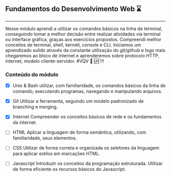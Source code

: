 ## Fundamentos do Desenvolvimento Web  :hourglass:

***

Nesse módulo aprendi a utilizar os comandos básicos na linha de terminal, conseguindo tomar a melhor decisão entre realizar atividades via terminal ou interface gráfica, graças aos exercícios propostos. Compreendi melhor conceitos de terminal, shell, kernell, console e CLI. Iniciamos um aprendizado solido através da constante utilização do git/github e logo mais chegaremos ao bloco de internet e aprenderemos sobre protocolo HTTP, internet, modelo cliente-servidor. #VQV :rocket:  :up: !!!

### Conteúdo do módulo

- [x] Unix & Bash utilizar, com familiaridade, os comandos básicos da linha de comando, executando programas, navegando e manipulando arquivos.
- [x] Git Utilizar a ferramenta, seguindo um modelo padronizado de branching e merging. 
- [x] Internet Compreender os conceitos básicos de rede e os fundamentos da internet. 
- [ ] HTML Aplicar a linguagem de forma semântica, utilizando, com familiaridade, seus elementos. 
- [ ] CSS Utilizar de forma correta e organizada os seletores da linguagem para aplicar estilos em marcações HTML. 
- [ ] Javascript Introduzir os conceitos da programação estruturada. Utilizar de forma eficiente os recursos básicos do Javascript.


